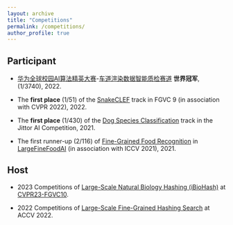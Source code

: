 ```yaml
---
layout: archive
title: "Competitions"
permalink: /competitions/
author_profile: true
---
```


## Participant

* [华为全球校园AI算法精英大赛](https://developer.huawei.com/consumer/cn/activity/starAI2022/algo/)-[车道渲染数据智能质检赛道](https://developer.huawei.com/consumer/cn/activity/starAI2022/algo/competition.html#/preliminary/info/005/introduction) **世界冠军**, (1/3740), 2022.

* The **first place** (1/51) of the [SnakeCLEF](https://sites.google.com/view/fgvc9/competitions/snakeclef2022) track in FGVC 9 (in association with CVPR 2022), 2022.

* The **first place** (1/430) of the [Dog Species Classification](https://www.educoder.net/competitions/index/Jittor-2) track in the Jittor AI Competition, 2021.

* The first runner-up (2/116) of [Fine-Grained Food Recognition](https://www.kaggle.com/c/largefinefoodai-iccv-recognition) in [LargeFineFoodAI](https://platform.sankuai.com/foodai2021.html#index) (in association with ICCV 2021), 2021.

## Host

* 2023 Competitions of [Large-Scale Natural Biology Hashing (iBioHash)](https://www.kaggle.com/competitions/ibiohash-2023-fgvc10/overview) at [CVPR23-FGVC10](https://sites.google.com/view/fgvc10/home).

* 2022 Competitions of [Large-Scale Fine-Grained Hashing Search](https://challengefgia-accv22.github.io/challenges.html) at ACCV 2022.
